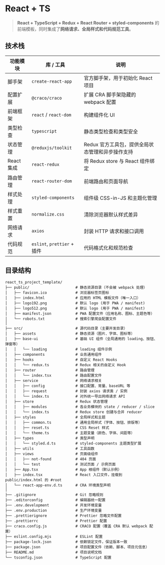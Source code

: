 # React + TS

> **React + TypeScript + Redux + React Router + styled-components** 的前端模板，同时集成了**网络请求、全局样式和代码规范工具**。

## 技术栈

| 功能模块   | 库 / 工具                   | 说明                                             |
| ---------- | --------------------------- | ------------------------------------------------ |
| 脚手架     | `create-react-app`          | 官方脚手架，用于初始化 React 项目                |
| 配置扩展   | `@craco/craco`              | 扩展 CRA 脚手架隐藏的 webpack 配置               |
| 前端框架   | `react` / `react-dom`       | 构建组件化 UI                                    |
| 类型检查   | `typescript`                | 静态类型检查和类型安全                           |
| 状态管理   | `@reduxjs/toolkit`          | Redux 官方工具包，提供全局状态管理和异步操作支持 |
| React 集成 | `react-redux`               | 将 Redux store 与 React 组件绑定                 |
| 路由管理   | `react-router-dom`          | 前端路由和页面导航                               |
| 样式处理   | `styled-components`         | 组件级 CSS-in-JS 和主题化管理                    |
| 样式重置   | `normalize.css`             | 清除浏览器默认样式差异                           |
| 网络请求   | `axios`                     | 封装 HTTP 请求和接口调用                         |
| 代码规范   | `eslint`, `prettier` + 插件 | 代码格式化和规范检查                             |

## 目录结构

```
react_ts_project_template/
├── public/                     # 静态资源目录（不会被 webpack 处理）
│   ├── favicon.ico             # 浏览器标签页图标
│   ├── index.html              # 应用的 HTML 模板文件（唯一入口）
│   ├── logo192.png             # 默认 logo (用于 PWA / manifest)
│   ├── logo512.png             # 默认 logo (用于 PWA / manifest)
│   ├── manifest.json           # PWA 配置文件（应用名称、图标、主题色等）
│   └── robots.txt              # 搜索引擎爬虫配置文件
│
├── src/                        # 源代码目录（主要开发目录）
│   ├── assets                  # 静态资源（图片、字体、图标等）
│   ├── base-ui                 # 基础 UI 组件（全局通用的 loading、按钮、弹窗等）
│   │   └── loading             # loading 组件示例
│   ├── components              # 业务通用组件
│   ├── hooks                   # 自定义 React Hooks
│   │   └── redux.ts            # Redux 相关的自定义 Hook
│   ├── router                  # 路由管理
│   │   └── index.tsx           # 路由配置文件
│   ├── service                 # 网络请求相关
│   │   ├── config              # 接口配置、常量、baseURL 等
│   │   ├── request             # 封装 axios 请求类 / 实例
│   │   └── index.ts            # 对外统一导出网络请求 API
│   ├── store                   # Redux 状态管理
│   │   ├── modules             # 各业务模块的 state / reducer / slice
│   │   └── index.ts            # Redux store 创建与合并 reducer
│   ├── styles                  # 全局样式和主题
│   │   ├── common.ts           # 通用全局样式（字体、按钮、排版等）
│   │   ├── reset.ts            # CSS Reset 样式
│   │   └── theme.ts            # 主题变量（颜色、字体、间距等）
│   ├── types                   # 类型声明
│   │   └── styled.d.ts         # styled-components 主题类型扩展
│   ├── utils                   # 工具函数
│   ├── views                   # 页面级组件
│   │   ├── not-found           # 404 页面
│   │   └── test                # 测试页面 / 示例页面
│   ├── App.tsx                 # App 根组件（默认示例）
│   ├── index.tsx               # React 入口文件，挂载到 public/index.html 的 #root
│   └── react-app-env.d.ts      # CRA 环境类型声明
│
├── .gitignore                  # Git 忽略规则
├── .editorconfig               # 编辑器统一配置
├── .env.development            # 开发环境变量
├── .env.production             # 生产环境变量
├── .prettierignore             # Prettier 忽略文件配置
├── .prettierrc                 # Prettier 配置
├── craco.config.js             # CRACO 配置（覆盖 CRA 默认 webpack 配置）
├── eslint.config.mjs           # ESLint 配置
├── package-lock.json           # 依赖锁定文件，保证版本一致
├── package.json                # 项目配置文件（依赖、脚本、项目元信息）
├── README.md                   # 项目说明文档
└── tsconfig.json               # TypeScript 配置
```

